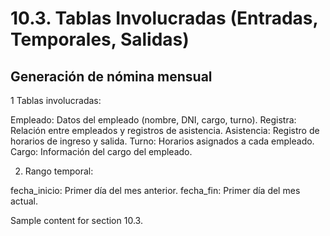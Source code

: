 # 10.3. Tablas Involucradas (Entradas, Temporales, Salidas)
## Generación de nómina mensual
1 Tablas involucradas:

Empleado: Datos del empleado (nombre, DNI, cargo, turno).
Registra: Relación entre empleados y registros de asistencia.
Asistencia: Registro de horarios de ingreso y salida.
Turno: Horarios asignados a cada empleado.
Cargo: Información del cargo del empleado.

2. Rango temporal:

fecha_inicio: Primer día del mes anterior.
fecha_fin: Primer día del mes actual.

Sample content for section 10.3.
